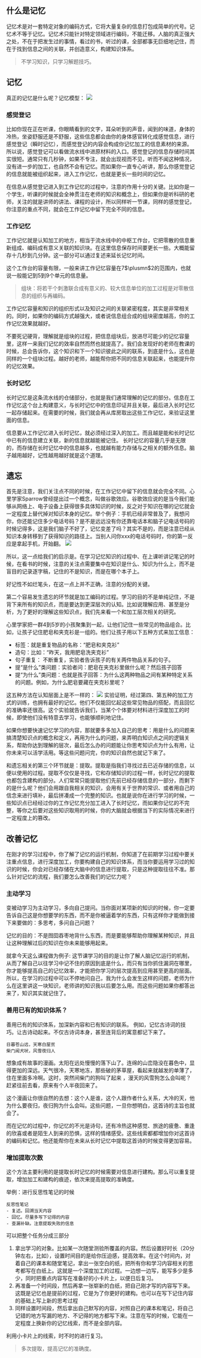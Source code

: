 ## 什么是记忆
记忆术是对一套特定对象的编码方式，它将大量复杂的信息打包成简单的代号。记忆术不等于记忆。记忆术只能针对特定领域进行编码，不能迁移。人脑的真正强大之处，不在于把发生过的事情，看过的书，听过的课，全部都事无巨细地记住，而在于找到信息之间的关联，并创造意义，构建知识体系。

>不学习知识，只学习解题技巧。

## 记忆
真正的记忆是什么呢？记忆模型：
![](https://raw.githubusercontent.com/fray-hao/images/master/20190712080648.png)
### 感觉登记
比如你现在正在听课，你眼睛看到的文字，耳朵听到的声音，闻到的味道，身体的冷热，坐姿舒服还是不舒服，这些信息都会由你的身体感官转化成感觉信息，进行感觉登记（瞬时记忆），而感觉登记的内容会构成你记忆加工的信息素材的来源。所以说，感觉登记可以看做流水线中进原材料的入口。感觉登记的信息存储时间其实很短。通常只有几秒钟，如果不专注，就会出现视而不见，听而不闻这种情况，没有进一步的加工，也自然不会有记忆。而如果你一直专心听讲，那么你感觉登记的信息就能被组织起来，进入工作记忆，也就是更长一些时间的记忆。

在信息从感觉登记进入到工作记忆的过程中，注意的作用十分的关键。比如你是一个学生，听课的时候就会全神贯注在老师的知识和概念上，但如果你是听科研的老师，关注的就是讲师的讲法、课程的设计，所以同样听一节课，同样的感觉登记，你注意的重点不同，就会在工作记忆中留下完全不同的信息。

### 工作记忆
工作记忆就是认知加工的地方，相当于流水线中的中枢工作台，它把零散的信息重新组成、编码成有意义关联的知识块。在这里信息保存时间要更长一些。大概能留存十几秒到几分钟。这一部分可以通过复述来延长记忆时间。

这个工作台的容量有限，一般来讲工作记忆容量在7$\plusmn$2的范围内，也就说一般能记到5到9个单元的信息量。

> 组块：将若干个刺激联合成有意义的、较大信息单位的加工过程是对零散信息的组织与再编码。

工作记忆容量和知识的组织形式以及知识之间的关联紧密程度，其实是非常相关的。同时，如果你的编码方式越强大，或者说信息组合成的组块密度越高，你的工作记忆效果就越好。

不要死记硬背，理解就是组块的过程，把信息组块后，放进尽可能少的记忆容量里，这样一来我们记忆的效率自然而然也就提高了。我们会发现好的老师在教课的时候，总会告诉你，这个知识和下一个知识彼此之间的联系，到底是什么，这也是同样的一个组块过程。越好的老师，越能帮你把不同的信息关联起来，也能提升你的记忆效果。
### 长时记忆
长时记忆是这条流水线的仓储部分，也就是我们通常理解的记忆的部分。信息在工作记忆这个台上构建意义，与长时记忆中的信息印证并且关联，最后进入长时记忆一起存储起来。在需要的时候，我们就会再从库房取出这些工作记忆，来验证这里面的信息。

信息要从工作记忆进入长时记忆，就必须经过深入的加工。而且越是能和长时记忆中已有的信息建立关联，新的信息就越能被记住。 长时记忆的容量几乎是无限的，而存储在长时记忆中的信息越多，也就越有能力存储与之相关的额外信息。脑子越用越好，记性越用越好就是这个道理。

## 遗忘

首先是注意，我们关注点不同的时候，在工作记忆中留下的信息就会完全不同。心里学家Sparrow曾经提出过一个概念，叫做谷歌效应。谷歌效应说的是当今我们能够从网络上、电子设备上获得很多具体知识的时候，反之对于知识在哪的记忆就会一定程度上替代掉对知识本身的记忆。举个例子：手机已经非常普及了，我想问你，你还能记住多少电话号码？是不是远远没有你还靠电话本和脑子记电话号码的时候记得多，这是我们脑子不好了，记忆变差了吗？其实不是的，而是注意已经从知识本身转移到了获得知识的路径上。当别人问你xxx的电话号码时，你的第一反应是拿起手机，开始翻。
![](https://raw.githubusercontent.com/fray-hao/images/master/20190712170258.png)

所以，这一点给我们的启示是。在学习记忆知识的过程中、在上课听讲记笔记的时候，在看书的时候，注意的关注点需要集中在知识是什么、知识为什么上，而不是盲目的记录逐字稿，记住的不是知识，而是在哪个本子上。

好记性不如烂笔头，在这一点上并不正确，注意的分配的关键。

第二个容易发生遗忘的环节就是加工编码的过程。学习的目的不是单纯记住，不是背下来所有的知识点，而是要达到更深层次的认知。比如说理解应用、甚至是分析，为了更好的理解这些知识点，我们先来看一个和加工层次相关的研究。

心里学家把一群4到5岁的小孩聚集到一起，让他们记住一些常见的物品组合。比如，让孩子记住肥皂和夹克衫是一组的。他们让孩子用以下五种方式来加工信息：
- 标签：就是重复物品的名称：“肥皂和夹克衫”
- 造句：比如：“昨天，我用肥皂洗夹克衫”
- 句子重复： 不断重复，实验者告诉孩子的有关两件物品关系的句子。
- 提“是什么”类问题：实验者问：肥皂在夹克衫里做什么呢？然后孩子回答
- 提“为什么”类问题：也就是孩子回答：为什么这两种物品之间有某种特定关系的问题。例如，为什么肥皂要藏在夹克衫里呢？

这五种方法在认知层面上是不一样的：
![](https://raw.githubusercontent.com/fray-hao/images/master/20190712171831.png)
实验证明，经过第四、第五种的加工方式的训练，也拥有最好的记忆。他们不仅能回忆起这些常见物品的搭配，而且回忆的准确率还很高。这个实验就告诉我们，当某个个体要对材料进行深度加工的时候，即使他们没有特意去学习，也能够顺利地记住。

如果你想要快速记忆学习的内容，那就要多多加入自己的思考：用是什么的问题来搞清楚知识点的概念和定义，再用为什么的问题，来弄明白知识点之间的逻辑关系，帮助你达到理解的层次，最后怎么办的问题能让你思考知识点为什么有用，让你未来可以活学活用。等这些问题问完，你的知识自然也就记下来了。

和遗忘相关的第三个环节就是：提取。提取是指我们寻找过去已近存储的信息，以便以使用的过程。提取不仅仅是寻找，它和存储知识的过程一样，长时记忆的提取也都包含建构的部分。人们常常只能提取他们先前已经存储信息的一部分，而剩下的是什么呢？他们会用跟自我相关的知识，会用有关于世界的常识、或者用自己的信念来进行填补，最后拼凑成一个完整的知识。也就是说你在进行学习的时候，一些知识点已经经过你的工作记忆充分加工进入了长时记忆，而如果你记忆的不完整，等你之后要对这些知识取用的时候，你的大脑就会根据当下的实际情况来进行一定程度上的篡改。

## 改善记忆
在刚才的学习过程中，你了解了记忆的运行机制，你知道了在前期学习过程中要关注重点信息，进行深度加工，你要构建自己的知识体系，而当你要运用学习过的知识的时候，你会对已经存储在大脑中的信息进行提取，只是这种提取往往不准。那么针对记忆的流程，我们要怎么改善我们的记忆力呢？

### 主动学习
变被动学习为主动学习，多向自己提问。当你面对某项新的知识的时候，你一定要告诉自己这是你想要学的东西，而不是你被逼着学的东西，只有这样你才能做到接下来要做的：多思考，多问自己问题？

记忆的目的：不是囫囵吞枣地背什么东西，而是要能够帮助你理解某种知识，并且让这种理解过后的知识在你未来能够用起来。

就拿今天这么课程做为例子: 这节课学习的目的是让你了解人脑记忆运行的机制，从而了解自己以往学习中记不住的原因到底是什么，而只有当你抓住漏洞在哪里，你才能够提高自己的记忆效率，才能把你学习的层次提高到应用甚至更高的层面。所以，在学习的过程中可以不停地问自己，我为什么会发生这样的问题，老师为什么在这里讲这一块知识，老师讲的知识我以后要怎么用。而这些问题如果你都答出来了，知识其实就记住了。 

### 善用已有的知识体系？

善用已有的知识体系，加深新内容和已有知识的联系。
例如，记忆古诗词的技巧。让古诗动起来。不仅古诗词本身，甚至连背后的寓意都记下来了。
```
日暮苍山远，天寒白屋贫
柴门闻犬吠，风雪夜归人
```

想象成有故事的漫画。太阳在远处慢慢的落下山了。连绵的山峦隐没在暮色中，显得更加的深远。天气很冷，天寒地冻，那些破的茅草屋，看起来就越发的单薄了，住在里面多冷啊。这时，突然间柴门的狗叫了起来 ，漫天的风雪狗怎么会叫呢？赶紧往前去看，原来有个人半夜回来了。

这个漫画让你很自然的去想：这个人是谁，这个人跟作者什么关系，大冷的天，他为什么要夜归，夜归狗为什么会叫。这些问题，一旦你想明白，这首诗的主旨也就会了。

而在记忆的过程中，你记忆的不光是诗句，还有冷热这种感觉、旅途的疲惫、重逢的欣喜或者是陌生人到来的恐惧，这样的情绪感受。这些线索都都增加你对这首诗的编码和记忆。他还能帮你在未来从长时记忆中提取这首诗的时候变得更加容易。

### 增加提取次数
这个方法主要利用的是提取长时记忆的时候需要对信息进行建构。那么可以重复提取，增加加工和建构的痕迹，依次来提高提取的准确度。

举例：进行反思性笔记的时候
```
反思性笔记
- 复述。回溯当天内容
- 回忆。尽量多写下记得的内容
- 查漏补缺。注意提取失败的信息
```
可以把整个任务分成三部分

1. 拿出学习的对象。比如某一次随堂测验所覆盖的内容。然后设置好时长（20分钟左右，比如），设置时间目的是给你压迫感，提高效率。在这个时间内，对着自己的课本和随堂笔记，拿出一张空白的纸，把所有你和学习内容相关的思考都写在白纸上。这就是一个深度加工的过程。一边想一边写，能写多少是多少，同时把重点内容写在准备好的小卡片上，以便日后复习。
2. 再准备一个时间段，然后再拿一张崭新的白纸，把自己刚才写的内容写下来。这既是记忆也是提前的过程，它是为了你更好的建构。也可以在写下记住内容的基础上写上新的思考过程
3. 同样设置时间段，然后拿出自己默写的内容，对照自己的课本和笔记，将自己记错的地方写漏的地方、不记得的地方都写下来。注意在写的时候，它能在一定程度上换新你的记忆线索，而不是全部内容。

利用小卡片上的线索，时不时的进行复习。

> 多次提取，提高记忆的准确度。